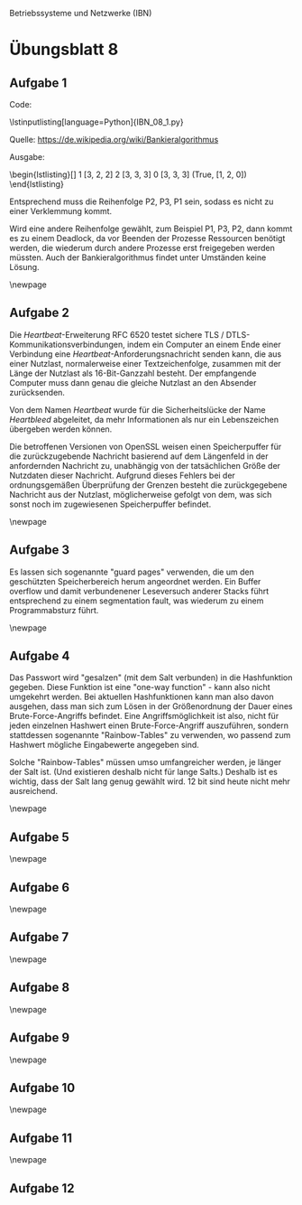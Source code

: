 Betriebssysteme und Netzwerke (IBN)

# Übungsblatt 8

## Aufgabe 1

Code:

\lstinputlisting[language=Python]{IBN_08_1.py}

Quelle: https://de.wikipedia.org/wiki/Bankieralgorithmus

Ausgabe:

\begin{lstlisting}[]
1 [3, 2, 2]
2 [3, 3, 3]
0 [3, 3, 3]
(True, [1, 2, 0])
\end{lstlisting}

Entsprechend muss die Reihenfolge P2, P3, P1 sein, sodass es nicht zu einer Verklemmung kommt.

Wird eine andere Reihenfolge gewählt, zum Beispiel P1, P3, P2, dann kommt es zu einem Deadlock, da vor Beenden der Prozesse Ressourcen benötigt werden, die wiederum durch andere Prozesse erst freigegeben werden müssten. Auch der Bankieralgorithmus findet unter Umständen keine Lösung.

\newpage

## Aufgabe 2

Die *Heartbeat*-Erweiterung RFC 6520 testet sichere TLS / DTLS-Kommunikationsverbindungen, indem ein Computer an einem Ende einer Verbindung eine *Heartbeat*-Anforderungsnachricht senden kann, die aus einer Nutzlast, normalerweise einer Textzeichenfolge, zusammen mit der Länge der Nutzlast als 16-Bit-Ganzzahl besteht. Der empfangende Computer muss dann genau die gleiche Nutzlast an den Absender zurücksenden.

Von dem Namen *Heartbeat* wurde für die Sicherheitslücke der Name *Heartbleed* abgeleitet, da mehr Informationen als nur ein Lebenszeichen übergeben werden können.

Die betroffenen Versionen von OpenSSL weisen einen Speicherpuffer für die zurückzugebende Nachricht basierend auf dem Längenfeld in der anfordernden Nachricht zu, unabhängig von der tatsächlichen Größe der Nutzdaten dieser Nachricht. Aufgrund dieses Fehlers bei der ordnungsgemäßen Überprüfung der Grenzen besteht die zurückgegebene Nachricht aus der Nutzlast, möglicherweise gefolgt von dem, was sich sonst noch im zugewiesenen Speicherpuffer befindet.

\newpage

## Aufgabe 3

Es lassen sich sogenannte "guard pages" verwenden, die um den geschützten Speicherbereich herum angeordnet werden. Ein Buffer overflow und damit verbundenener Leseversuch anderer Stacks führt entsprechend zu einem segmentation fault, was wiederum zu einem Programmabsturz führt.

\newpage

## Aufgabe 4

Das Passwort wird "gesalzen" (mit dem Salt verbunden) in die Hashfunktion gegeben. Diese Funktion ist eine "one-way function" - kann also nicht umgekehrt werden. Bei aktuellen Hashfunktionen kann man also davon ausgehen, dass man sich zum Lösen in der Größenordnung der Dauer eines Brute-Force-Angriffs befindet. Eine Angriffsmöglichkeit ist also, nicht für jeden einzelnen Hashwert einen Brute-Force-Angriff auszuführen, sondern stattdessen sogenannte "Rainbow-Tables" zu verwenden, wo passend zum Hashwert mögliche Eingabewerte angegeben sind.

Solche "Rainbow-Tables" müssen umso umfangreicher werden, je länger der Salt ist. (Und existieren deshalb nicht für lange Salts.) Deshalb ist es wichtig, dass der Salt lang genug gewählt wird. 12 bit sind heute nicht mehr ausreichend.

\newpage

## Aufgabe 5

\newpage

## Aufgabe 6

\newpage

## Aufgabe 7

\newpage

## Aufgabe 8

\newpage

## Aufgabe 9

\newpage

## Aufgabe 10

\newpage

## Aufgabe 11

\newpage

## Aufgabe 12
